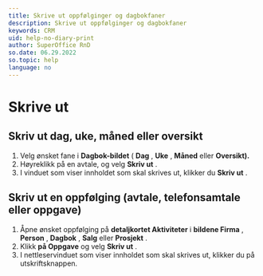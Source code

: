 ```yaml
---
title: Skrive ut oppfølginger og dagbokfaner
description: Skrive ut oppfølginger og dagbokfaner
keywords: CRM
uid: help-no-diary-print
author: SuperOffice RnD
so.date: 06.29.2022
so.topic: help
language: no
---
```


# Skrive ut

## Skriv ut dag, uke, måned eller oversikt

1. Velg ønsket fane i  **Dagbok-bildet**  ( **Dag** , **Uke** , **Måned** eller **Oversikt).** 
2. Høyreklikk på en avtale, og velg **Skriv ut** .
3. I vinduet som viser innholdet som skal skrives ut, klikker du **Skriv ut** .

## Skriv ut en oppfølging (avtale, telefonsamtale eller oppgave)

1. Åpne ønsket oppfølging på **detaljkortet Aktiviteter** i **bildene Firma** , **Person** , **Dagbok** , **Salg** eller **Prosjekt** .
2. Klikk **på Oppgave** og velg **Skriv ut** .
3. I nettleservinduet som viser innholdet som skal skrives ut, klikker du på utskriftsknappen.
